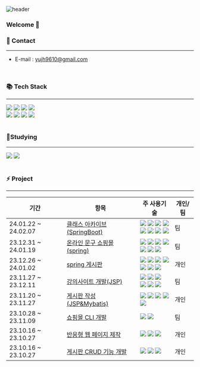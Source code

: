 ![header](https://capsule-render.vercel.app/api?type=wave&color=auto&height=300&section=header&text=Jiho%27s%20Development%20Space&fontSize=60)

### Welcome 👋

### 💬 Contact

---
* E-mail : yujh9610@gmail.com

<!--
**jiho-96/jiho-96** is a ✨ _special_ ✨ repository because its `README.md` (this file) appears on your GitHub profile.

Here are some ideas to get you started:

- 🔭 I’m currently working on ...
- 🌱 I’m currently learning ...
- 👯 I’m looking to collaborate on ...
- 🤔 I’m looking for help with ...
- 💬 Ask me about ...
- 📫 How to reach me: ...
- 😄 Pronouns: ...
- ⚡ Fun fact: ...
-->
<br>


### 📚 Tech Stack
---


<div align="left">
	<img src="https://img.shields.io/badge/Java-007396?style=flat&logo=Conda-Forge&logoColor=white" />
	<img src="https://img.shields.io/badge/MySQL-4479A1?style=flat&logo=MySQL&logoColor=white" />
	<img src="https://img.shields.io/badge/MariaDB-003545?style=flat&logo=MariaDB&logoColor=white" />
	<img src="https://img.shields.io/badge/Mybatis-000000?style=flat&logo=Fluentd&logoColor=white" />
	<br>
	<img src="https://img.shields.io/badge/HTML-E34F26?style=flat&logo=HTML5&logoColor=white" />
	<img src="https://img.shields.io/badge/CSS-1572B6?style=flat&logo=CSS3&logoColor=white" />
	<img src="https://img.shields.io/badge/JavaScript-F7DF1E?style=flat&logo=JavaScript&logoColor=white" />
	<img src="https://img.shields.io/badge/Python-3776AB?style=flat&logo=Python&logoColor=white" />
</div>
<br>

### 📃Studying
---
<div align="left">
        <img src="https://img.shields.io/badge/Spring-6db33f)?style=flat-square&logo=Spring&logoColor=white"/>
        <img src="https://img.shields.io/badge/Springboot-6DB33F?style=flat&logo=springboot&logoColor=white"/>
</div>
<br>
<div align="left">


 ### ⚡ Project   
---

| 기간 | 항목 | 주 사용기술 | 개인/팀 |
| --- | --- | --- | --- |
| 24.01.22 ~ 24.02.07 | <a href="https://github.com/DeumE-Project/DeumE-Archive-public">클래스 아카이브(SpringBoot)</a> | <img src="https://img.shields.io/badge/Java-007396?style=flat&logo=Conda-Forge&logoColor=white" /> <img src="https://img.shields.io/badge/Springboot-6DB33F?style=flat&logo=springboot&logoColor=white"/> <img src="https://img.shields.io/badge/MariaDB-003545?style=flat&logo=MariaDB&logoColor=white" /> <img src="https://img.shields.io/badge/Mybatis-000000?style=flat&logo=Fluentd&logoColor=white" /><br> <img src="https://img.shields.io/badge/amazons3-569A31?style=flat-square&logo=amazons3&logoColor=white" /> <img src="https://img.shields.io/badge/HTML-E34F26?style=flat&logo=HTML&logoColor=white" /> <img src="https://img.shields.io/badge/CSS-1572B6?style=flat&logo=CSS3&logoColor=white"/> <img src="https://img.shields.io/badge/JavaScript-F7DF1E?style=flat&logo=JavaScript&logoColor=white"/>| 팀 |
| 23.12.31 ~ 24.01.19 | <a href="https://github.com/jiho-96/spring_project">온라인 문구 쇼핑몰(spring)</a> | <img src="https://img.shields.io/badge/Java-007396?style=flat&logo=Conda-Forge&logoColor=white" /> <img src="https://img.shields.io/badge/Spring-6db33f)?style=flat-square&logo=Spring&logoColor=white"/> <img src="https://img.shields.io/badge/MariaDB-003545?style=flat&logo=MariaDB&logoColor=white" /> <img src="https://img.shields.io/badge/Mybatis-000000?style=flat&logo=Fluentd&logoColor=white" /><br> <img src="https://img.shields.io/badge/HTML-E34F26?style=flat&logo=HTML&logoColor=white" /> <img src="https://img.shields.io/badge/CSS-1572B6?style=flat&logo=CSS3&logoColor=white"/> <img src="https://img.shields.io/badge/JavaScript-F7DF1E?style=flat&logo=JavaScript&logoColor=white"/>| 팀 |
| 23.12.26 ~ 24.01.02 | <a href="https://github.com/jiho-96/spring_board">spring 게시판</a> | <img src="https://img.shields.io/badge/Java-007396?style=flat&logo=Conda-Forge&logoColor=white" /> <img src="https://img.shields.io/badge/Spring-6db33f)?style=flat-square&logo=Spring&logoColor=white"/> <img src="https://img.shields.io/badge/MariaDB-003545?style=flat&logo=MariaDB&logoColor=white" /> <img src="https://img.shields.io/badge/Mybatis-000000?style=flat&logo=Fluentd&logoColor=white" /><br> <img src="https://img.shields.io/badge/HTML-E34F26?style=flat&logo=HTML&logoColor=white" /> <img src="https://img.shields.io/badge/CSS-1572B6?style=flat&logo=CSS3&logoColor=white"/> <img src="https://img.shields.io/badge/JavaScript-F7DF1E?style=flat&logo=JavaScript&logoColor=white"/>| 개인 |
| 23.11.27 ~ 23.12.11 | <a href="https://github.com/jiho-96/Team_Project_MVC2">강의사이트 개발(JSP)</a> | <img src="https://img.shields.io/badge/Java-007396?style=flat&logo=Conda-Forge&logoColor=white" /> <img src="https://img.shields.io/badge/MariaDB-003545?style=flat&logo=MariaDB&logoColor=white" /> <img src="https://img.shields.io/badge/Mybatis-000000?style=flat&logo=Fluentd&logoColor=white" /> <br> <img src="https://img.shields.io/badge/HTML-E34F26?style=flat&logo=HTML&logoColor=white" /> <img src="https://img.shields.io/badge/CSS-1572B6?style=flat&logo=CSS3&logoColor=white"/> <img src="https://img.shields.io/badge/JavaScript-F7DF1E?style=flat&logo=JavaScript&logoColor=white"/>| 팀 |
| 23.11.20 ~ 23.11.27 | <a href="https://github.com/jiho-96/jsp_MVC2">게시판 작성(JSP&Mybatis)</a> | <img src="https://img.shields.io/badge/Java-007396?style=flat&logo=Conda-Forge&logoColor=white" /> <img src="https://img.shields.io/badge/MariaDB-003545?style=flat&logo=MariaDB&logoColor=white" /> <img src="https://img.shields.io/badge/Mybatis-000000?style=flat&logo=Fluentd&logoColor=white" /> <img src="https://img.shields.io/badge/HTML-E34F26?style=flat&logo=HTML&logoColor=white" /> <img src="https://img.shields.io/badge/CSS-1572B6?style=flat&logo=CSS3&logoColor=white"/>| 개인 |
| 23.10.28 ~ 23.11.09 | <a href="https://github.com/kimg1623/Shopping-CLI-Java">쇼핑몰 CLI 개발</a> | <img src="https://img.shields.io/badge/Java-007396?style=flat&logo=Conda-Forge&logoColor=white" /> <img src="https://img.shields.io/badge/MariaDB-003545?style=flat&logo=MariaDB&logoColor=white" />| 팀 |
| 23.10.16 ~ 23.10.27 | <a href="https://github.com/jiho-96/web_project">반응형 웹 페이지 제작</a> | <img src="https://img.shields.io/badge/HTML-E34F26?style=flat&logo=HTML&logoColor=white" /> <img src="https://img.shields.io/badge/CSS-1572B6?style=flat&logo=CSS3&logoColor=white"/> <img src="https://img.shields.io/badge/JavaScript-F7DF1E?style=flat&logo=JavaScript&logoColor=white"/>| 개인 |
| 23.10.16 ~ 23.10.27 | <a href="https://github.com/jiho-96/Java_DB_Project">게시판 CRUD 기능 개발 </a> | <img src="https://img.shields.io/badge/Java-007396?style=flat&logo=Conda-Forge&logoColor=white" /> <img src="https://img.shields.io/badge/MariaDB-003545?style=flat&logo=MariaDB&logoColor=white" />  <img src="https://img.shields.io/badge/Mybatis-000000?style=flat&logo=Fluentd&logoColor=white" />| 개인 |

<br>   
